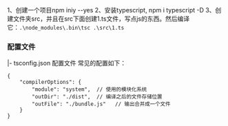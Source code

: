 1、创建一个项目npm iniy --yes
2、安装typescript, npm i typescript -D
3、创建文件夹src，并且在src下面创建1.ts文件，写点js的东西。然后编译它：`.\node_modules\.bin\tsc .\src\1.ts`






### 配置文件
|- tsconfig.json   配置文件
常见的配置如下：
```
{
    "compilerOptions": {
        "module": "system",  // 使用的模块化系统
        "outDir": "./dist",  // 编译之后的文件存储位置
        "outFile": "./bundle.js"   // 输出合并成一个文件
    }
}
```